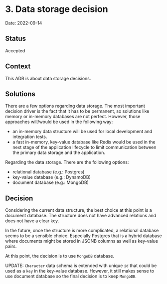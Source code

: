 # 3. Data storage decision

Date: 2022-09-14

## Status

Accepted

## Context

This ADR is about data storage decisions.

## Solutions
There are a few options regarding data storage. The most important decision driver is the fact that it has to be permanent, so solutions like memory or in-memory databases are not perfect. However, those approaches will/would be used in the following way:
- an in-memory data structure will be used for local development and integration tests.
- a fast in-memory, key-value database like Redis would be used in the next stage of the application lifecycle to limit communication between the primary data storage and the application.

Regarding the data storage. There are the following options:
- relational database (e.g.: Postgres)
- key-value database (e.g.: DynamoDB)
- document database (e.g.: MongoDB)

## Decision
Considering the current data structure, the best choice at this point is a document database. The structure does not have advanced relations and does not have a clear key.

In the future, once the structure is more complicated, a relational database seems to be a sensible choice. Especially Postgres that is a hybrid database where documents might be stored in JSONB columns as well as key-value pairs.

At this point, the decision is to use `MongoDB` database.

UPDATE:
`Character` data schema is extended with unique `id` that could be used as a `key` in the key-value database. However, it still makes sense to use document database so the final decision is to keep `MongoDB`.